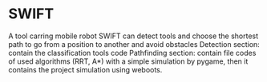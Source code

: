 # SWIFT
A tool carring mobile robot
SWIFT can detect tools and choose the shortest path to go from a position to another and avoid obstacles
Detection section: contain the classification tools code
Pathfinding section: contain file codes of used algorithms (RRT, A*) with a simple simulation by pygame, then it contains the project simulation using weboots.
